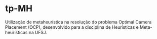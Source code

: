 # tp-MH
Utilização de metaheuristica na resolução do problema Optimal Camera Placement (OCP),  desenvolvido para a disciplina de Heurísticas e Meta-heurísticas na UFSJ.
